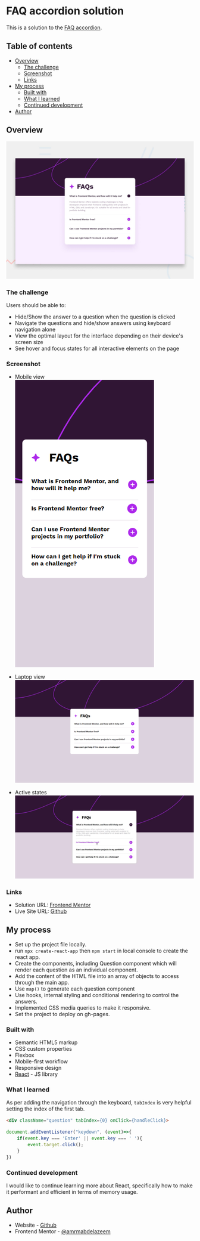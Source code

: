 # FAQ accordion solution

This is a solution to the [FAQ accordion](https://www.frontendmentor.io/challenges/faq-accordion-wyfFdeBwBz).

## Table of contents

- [Overview](#overview)
  - [The challenge](#the-challenge)
  - [Screenshot](#screenshot)
  - [Links](#links)
- [My process](#my-process)
  - [Built with](#built-with)
  - [What I learned](#what-i-learned)
  - [Continued development](#continued-development)
- [Author](#author)

## Overview

![Design preview for the FAQ accordion coding challenge](./design/desktop-preview.jpg)

### The challenge

Users should be able to:

- Hide/Show the answer to a question when the question is clicked
- Navigate the questions and hide/show answers using keyboard navigation alone
- View the optimal layout for the interface depending on their device's screen size
- See hover and focus states for all interactive elements on the page

### Screenshot

- Mobile view <br/> 
![Mobile](public/screenshots/mobile.png)

- Laptop view
![Laptop](public/screenshots/laptop.png)

- Active states
![active-states](public/screenshots/active-states.jpg)

### Links

- Solution URL: [Frontend Mentor](https://www.frontendmentor.io/solutions/faq-accordion-with-reactjs-B2S9CeUo1A)
- Live Site URL: [Github](https://amrmabdelazeem.github.io/faq-accordion-main)

## My process

- Set up the project file locally.
- run ```npx create-react-app``` then ```npm start``` in local console to create the react app.
- Create the components, including Question component which will render each question as an individual component.
- Add the content of the HTML file into an array of objects to access through the main app.
- Use ```map()``` to generate each question component
- Use hooks, internal styling and conditional rendering to control the answers.
- Implemented CSS media queries to make it responsive.
- Set the project to deploy on gh-pages.

### Built with

- Semantic HTML5 markup
- CSS custom properties
- Flexbox
- Mobile-first workflow
- Responsive design
- [React](https://reactjs.org/) - JS library

### What I learned

As per adding the navigation through the keyboard, ```tabIndex``` is very helpful setting the index of the first tab.

```html
<div className="question" tabIndex={0} onClick={handleClick}>
```

```js
document.addEventListener("keydown", (event)=>{
    if(event.key === 'Enter' || event.key === ' '){
        event.target.click();
    }
})
```

### Continued development

I would like to continue learning more about React, specifically how to make it performant and efficient in terms of memory usage.

## Author

- Website - [Github](https://github.com/amrmabdelazeem)
- Frontend Mentor - [@amrmabdelazeem](https://www.frontendmentor.io/profile/amrmabdelazeem)

